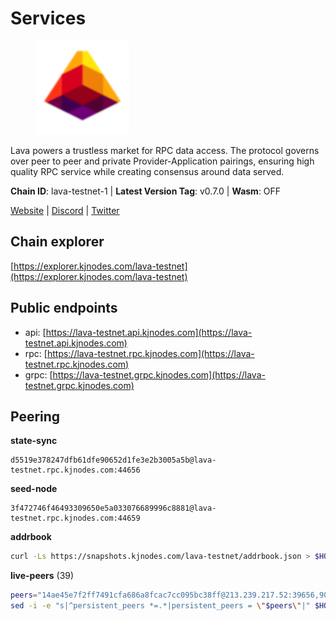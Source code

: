 # Services

<figure><img src="https://raw.githubusercontent.com/kj89/cosmos-images/main/logos/lava.png" width="150" alt=""><figcaption></figcaption></figure>

Lava powers a trustless market for RPC data access. The protocol  governs over peer to peer and private Provider-Application pairings,  ensuring high quality RPC service while creating consensus around data served.

**Chain ID**: lava-testnet-1 | **Latest Version Tag**: v0.7.0 | **Wasm**: OFF

[Website](https://lavanet.xyz) | [Discord](https://discord.com/invite/Tbk5NxTCdA) | [Twitter](https://twitter.com/lavanetxyz)




## Chain explorer
[https://explorer.kjnodes.com/lava-testnet](https://explorer.kjnodes.com/lava-testnet)

## Public endpoints

* api: [https://lava-testnet.api.kjnodes.com](https://lava-testnet.api.kjnodes.com)
* rpc: [https://lava-testnet.rpc.kjnodes.com](https://lava-testnet.rpc.kjnodes.com)
* grpc: [https://lava-testnet.grpc.kjnodes.com](https://lava-testnet.grpc.kjnodes.com)

## Peering

**state-sync**

```text
d5519e378247dfb61dfe90652d1fe3e2b3005a5b@lava-testnet.rpc.kjnodes.com:44656
```

**seed-node**

```text
3f472746f46493309650e5a033076689996c8881@lava-testnet.rpc.kjnodes.com:44659
```

**addrbook**
```bash
curl -Ls https://snapshots.kjnodes.com/lava-testnet/addrbook.json > $HOME/.lava/config/addrbook.json
```

**live-peers** (39)
```bash
peers="14ae45e7f2ff7491cfa686a8fcac7cc095bc38ff@213.239.217.52:39656,9057ee9d3d9b3c42c184dc89a7b2a07026b81a45@31.220.76.131:26656,9d5802ec3e10fbac150850ffdfa50f324e804b95@95.214.55.62:35656,d5519e378247dfb61dfe90652d1fe3e2b3005a5b@65.109.68.190:44656,e0f25590f8074b4ea70f069f9be332b19f81f344@23.88.70.109:15656,e593c7a9ca61f5616119d6beb5bd8ef5dd28d62d@34.246.190.1:26656,6ba3b6ec03839afffa64c83e18ff80a681f4968d@65.108.194.40:21756,38093a87129f828125be65e8969bb7ede682b26c@38.242.197.134:26656,3177033dfc8a88c0b1a4500e2812c74f41e9a32b@94.130.236.21:26656,3a445bfdbe2d0c8ee82461633aa3af31bc2b4dc0@3.252.219.158:26656,d6a116d2aed64bd2f383b894e38f2a62232e44b7@116.202.161.165:36656,7adc61737172235479b405f61477a02be635fb21@62.171.188.69:26656,51aeaa2c757989f720c904023c2dbedfc720f75e@23.88.5.169:27656,f0758765ef0350d5cbbdeebf0b8e84f76e21c46d@54.221.204.97:26656,df06418afe0c3d6ebbe8cd233dc9bed02b87cc62@65.108.107.241:26656,b591ef22e0c2082eb76dcac5ead95be55d01b695@65.109.178.147:26656,5c2a752c9b1952dbed075c56c600c3a79b58c395@185.16.39.172:27066,75ed1e87b48d6e1ab341e3568708c9fb81743ffa@65.109.88.251:11036,f30d07170a092f82702e3c12334fa9fd828b71c6@168.119.124.130:47656,64df498c92b9ccaf78012229d399aa34a014f087@65.109.122.105:56659,0adbe1e790b58d19cc53a9839059a95d7d5d7aba@65.109.70.23:19956,194ad0ab2f1003e123085300b0ca16d57e223be8@94.190.90.38:7060,704db28ae8082ed936675e8eea9b5a71ba946241@18.212.181.61:26656,509eaf8341cca511c8a3127affaae2251593d514@161.97.148.146:56656,aebbf38433cc38ed3aad0bb5f2aa567797df78da@46.8.210.144:26756,eb7832932626c1c636d16e0beb49e0e4498fbd5e@65.108.231.124:20656,5e068fccd370b2f2e5ab4240a304323af6385f1f@172.93.110.154:27656,c19965fe8a1ea3391d61d09cf589bca0781d29fd@162.19.217.52:26656,0925c475208d8e338907383ab87a094ad03c478e@65.109.55.186:40656,35f045092f9c51ab743eec194438b91ecf8ce69e@65.109.116.22:11134,f4d6605ea7a9a88d2afaf6c2c13f00b77eb3239f@185.241.227.182:26656,d8900913c64c2d7894d13ba35fe6c3e7c346015a@95.31.224.15:36656,b62eb3baed171ab5654292e5e35d56a1287693c9@45.32.66.24:26656,f005d7d08cbd68237e320388c314bdc0e78280b3@38.242.153.231:26656,6b7bfa6f0297b231f40a9284d45282af93320315@65.109.116.50:28656,bc2e99e6004bb0b87c72ca10f20cd1617edf70fe@141.94.73.93:56656,f137232fd25d5c3adc6d3f6cffa879beafe17768@89.250.150.241:26656,0df9cc98fd8e88920efd02425292813108e14a45@185.202.238.214:26656,4634ca7cefe997035440df1095915ed255e81296@49.12.189.98:26656"
sed -i -e "s|^persistent_peers *=.*|persistent_peers = \"$peers\"|" $HOME/.lava/config/config.toml
```
